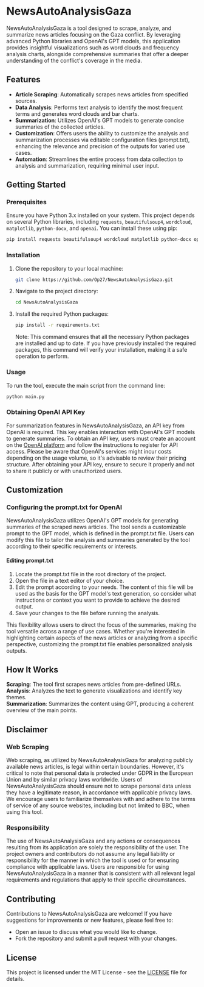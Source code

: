 # NewsAutoAnalysisGaza

NewsAutoAnalysisGaza is a tool designed to scrape, analyze, and summarize news articles focusing on the Gaza conflict. By leveraging advanced Python libraries and OpenAI's GPT models, this application provides insightful visualizations such as word clouds and frequency analysis charts, alongside comprehensive summaries that offer a deeper understanding of the conflict's coverage in the media.


## Features
- **Article Scraping**: Automatically scrapes news articles from specified sources.
- **Data Analysis**: Performs text analysis to identify the most frequent terms and generates word clouds and bar charts.
- **Summarization**: Utilizes OpenAI's GPT models to generate concise summaries of the collected articles.
- **Customization**: Offers users the ability to customize the analysis and summarization processes via editable configuration files (prompt.txt), enhancing the relevance and precision of the outputs for varied use cases.
- **Automation**: Streamlines the entire process from data collection to analysis and summarization, requiring minimal user input.
  
## Getting Started

### Prerequisites
Ensure you have Python 3.x installed on your system. This project depends on several Python libraries, including `requests`, `beautifulsoup4`, `wordcloud`, `matplotlib`, `python-docx`, and `openai`. You can install these using pip:

  ```bash
  pip install requests beautifulsoup4 wordcloud matplotlib python-docx openai
  ```

### Installation
1. Clone the repository to your local machine:
    ```bash
    git clone https://github.com/Op27/NewsAutoAnalysisGaza.git
    ```

2. Navigate to the project directory:
    ```bash
    cd NewsAutoAnalysisGaza
    ```

3. Install the required Python packages:
    ```bash
    pip install -r requirements.txt
    ```
    Note: This command ensures that all the necessary Python packages are installed and up to date. If you have previously installed the required packages, this command will verify your installation, making it a safe operation to perform.


### Usage
To run the tool, execute the main script from the command line:
  ```bash
  python main.py
  ```

### Obtaining OpenAI API Key
For summarization features in NewsAutoAnalysisGaza, an API key from OpenAI is required. This key enables interaction with OpenAI's GPT models to generate summaries. To obtain an API key, users must create an account on the [OpenAI platform](https://openai.com/) and follow the instructions to register for API access. Please be aware that OpenAI's services might incur costs depending on the usage volume, so it's advisable to review their pricing structure. After obtaining your API key, ensure to secure it properly and not to share it publicly or with unauthorized users.

## Customization
### Configuring the prompt.txt for OpenAI
NewsAutoAnalysisGaza utilizes OpenAI's GPT models for generating summaries of the scraped news articles. The tool sends a customizable prompt to the GPT model, which is defined in the prompt.txt file. Users can modify this file to tailor the analysis and summaries generated by the tool according to their specific requirements or interests.

#### Editing prompt.txt
1. Locate the prompt.txt file in the root directory of the project.
2. Open the file in a text editor of your choice.
3. Edit the prompt according to your needs. The content of this file will be used as the basis for the GPT model's text generation, so consider what instructions or context you want to provide to achieve the desired output.
4. Save your changes to the file before running the analysis.

This flexibility allows users to direct the focus of the summaries, making the tool versatile across a range of use cases. Whether you're interested in highlighting certain aspects of the news articles or analyzing from a specific perspective, customizing the prompt.txt file enables personalized analysis outputs.


## How It Works
**Scraping**: The tool first scrapes news articles from pre-defined URLs.  
**Analysis**: Analyzes the text to generate visualizations and identify key themes.  
**Summarization**: Summarizes the content using GPT, producing a coherent overview of the main points.  

## Disclaimer 
### Web Scraping 
Web scraping, as utilized by NewsAutoAnalysisGaza for analyzing publicly available news articles, is legal within certain boundaries. However, it's critical to note that personal data is protected under GDPR in the European Union and by similar privacy laws worldwide. Users of NewsAutoAnalysisGaza should ensure not to scrape personal data unless they have a legitimate reason, in accordance with applicable privacy laws. We encourage users to familiarize themselves with and adhere to the terms of service of any source websites, including but not limited to BBC, when using this tool.

### Responsibility
The use of NewsAutoAnalysisGaza and any actions or consequences resulting from its application are solely the responsibility of the user. The project owners and contributors do not assume any legal liability or responsibility for the manner in which the tool is used or for ensuring compliance with applicable laws. Users are responsible for using NewsAutoAnalysisGaza in a manner that is consistent with all relevant legal requirements and regulations that apply to their specific circumstances.


## Contributing
Contributions to NewsAutoAnalysisGaza are welcome! If you have suggestions for improvements or new features, please feel free to:
- Open an issue to discuss what you would like to change.
- Fork the repository and submit a pull request with your changes.

## License
This project is licensed under the MIT License - see the [LICENSE](https://github.com/Op27/NewsAutoAnalysisGaza/blob/main/LICENSE) file for details.

